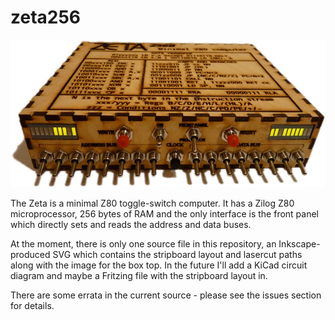 zeta256
=======

![Zeta Prototype](/images/zeta-web.jpeg)

The Zeta is a minimal Z80 toggle-switch computer. It has a Zilog Z80 microprocessor, 256 bytes of RAM and the only interface is the front panel which directly sets and reads the address and data buses.

At the moment, there is only one source file in this repository, an Inkscape-produced SVG which contains the stripboard layout and lasercut paths along with the image for the box top. In the future I'll add a KiCad circuit diagram and maybe a Fritzing file with the stripboard layout in.

There are some errata in the current source - please see the issues section for details.




